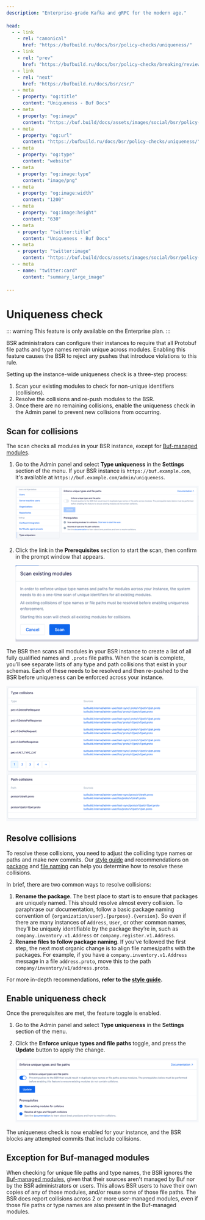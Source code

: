 ```yaml
---
description: "Enterprise-grade Kafka and gRPC for the modern age."

head:
  - - link
    - rel: "canonical"
      href: "https://bufbuild.ru/docs/bsr/policy-checks/uniqueness/"
  - - link
    - rel: "prev"
      href: "https://bufbuild.ru/docs/bsr/policy-checks/breaking/review-commits/"
  - - link
    - rel: "next"
      href: "https://bufbuild.ru/docs/bsr/csr/"
  - - meta
    - property: "og:title"
      content: "Uniqueness - Buf Docs"
  - - meta
    - property: "og:image"
      content: "https://buf.build/docs/assets/images/social/bsr/policy-checks/uniqueness.png"
  - - meta
    - property: "og:url"
      content: "https://bufbuild.ru/docs/bsr/policy-checks/uniqueness/"
  - - meta
    - property: "og:type"
      content: "website"
  - - meta
    - property: "og:image:type"
      content: "image/png"
  - - meta
    - property: "og:image:width"
      content: "1200"
  - - meta
    - property: "og:image:height"
      content: "630"
  - - meta
    - property: "twitter:title"
      content: "Uniqueness - Buf Docs"
  - - meta
    - property: "twitter:image"
      content: "https://buf.build/docs/assets/images/social/bsr/policy-checks/uniqueness.png"
  - - meta
    - name: "twitter:card"
      content: "summary_large_image"

---
```


# Uniqueness check

::: warning
This feature is only available on the Enterprise plan.
:::

BSR administrators can configure their instances to require that all Protobuf file paths and type names remain unique across modules. Enabling this feature causes the BSR to reject any pushes that introduce violations to this rule.

Setting up the instance-wide uniqueness check is a three-step process:

1.  Scan your existing modules to check for non-unique identifiers (collisions).
2.  Resolve the collisions and re-push modules to the BSR.
3.  Once there are no remaining collisions, enable the uniqueness check in the Admin panel to prevent new collisions from occurring.

## Scan for collisions

The scan checks all modules in your BSR instance, except for [Buf-managed modules](#managed-modules).

1.  Go to the Admin panel and select **Type uniqueness** in the **Settings** section of the menu. If your BSR instance is `https://buf.example.com`, it's available at `https://buf.example.com/admin/uniqueness`.

    ![uniqueness panel overview](../../../images/bsr/policy-checks/overview.png)

2.  Click the link in the **Prerequisites** section to start the scan, then confirm in the prompt window that appears.

    ![module scanning modal](../../../images/bsr/policy-checks/scan-modal.png)

The BSR then scans all modules in your BSR instance to create a list of all fully qualified names and `.proto` file paths. When the scan is complete, you’ll see separate lists of any type and path collisions that exist in your schemas. Each of these needs to be resolved and then re-pushed to the BSR before uniqueness can be enforced across your instance.

![type and path collisions panel](../../../images/bsr/policy-checks/collisions.png)

## Resolve collisions

To resolve these collisions, you need to adjust the colliding type names or paths and make new commits. Our [style guide](../../../best-practices/style-guide/) and recommendations on [package](../../../reference/protobuf-files-and-packages/#packages) and [file naming](../../../reference/protobuf-files-and-packages/#file-paths) can help you determine how to resolve these collisions.

In brief, there are two common ways to resolve collisions:

1.  **Rename the package**. The best place to start is to ensure that packages are uniquely named. This should resolve almost every collision. To paraphrase our documentation, follow a basic package naming convention of `{organization/user}.{purpose}.{version}`. So even if there are many instances of `Address`, `User`, or other common names, they’ll be uniquely identifiable by the package they’re in, such as `company.inventory.v1.Address` or `company.register.v1.Address`.
2.  **Rename files to follow package naming**. If you've followed the first step, the next most organic change is to align file names/paths with the packages. For example, if you have a `company.inventory.v1.Address` message in a file `address.proto`, move this to the path `company/inventory/v1/address.proto`.

For more in-depth recommendations, **refer to the [style guide](../../../best-practices/style-guide/).**

## Enable uniqueness check

Once the prerequisites are met, the feature toggle is enabled.

1.  Go to the Admin panel and select **Type uniqueness** in the **Settings** section of the menu.
2.  Click the **Enforce unique types and file paths** toggle, and press the **Update** button to apply the change.

    ![enforcement toggle](../../../images/bsr/policy-checks/enforce-toggle.png)

The uniqueness check is now enabled for your instance, and the BSR blocks any attempted commits that include collisions.

## Exception for Buf-managed modules

When checking for unique file paths and type names, the BSR ignores the [Buf-managed modules](../../admin/instance/managed-modules/), given that their sources aren't managed by Buf nor by the BSR administrators or users. This allows BSR users to have their own copies of any of those modules, and/or reuse some of those file paths. The BSR does report collisions across 2 or more user-managed modules, even if those file paths or type names are also present in the Buf-managed modules.
